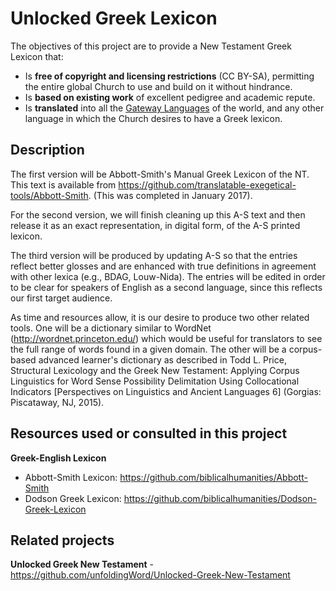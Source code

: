 # Unlocked Greek Lexicon

The objectives of this project are to provide a New Testament Greek Lexicon that:

  - Is **free of copyright and licensing restrictions** (CC BY-SA), permitting the entire global Church to use and build on it without hindrance.
  - Is **based on existing work** of excellent pedigree and academic repute.
  - Is **translated** into all the [Gateway Languages](https://unfoldingword.org/gateway) of the world, and any other language in which the Church desires to have a Greek lexicon.


## Description

The first version will be Abbott-Smith's Manual Greek Lexicon of the NT. This text is available from https://github.com/translatable-exegetical-tools/Abbott-Smith. (This was completed in January 2017). 

For the second version, we will finish cleaning up this A-S text and then release it as an exact representation, in digital form, of the A-S printed lexicon.

The third version will be produced by updating A-S so that the entries reflect better glosses and are enhanced with true definitions in agreement with other lexica (e.g., BDAG, Louw-Nida). The entries will be edited in order to be clear for speakers of English as a second language, since this reflects our first target audience.

As time and resources allow, it is our desire to produce two other related tools. One will be a dictionary similar to WordNet (http://wordnet.princeton.edu/) which would be useful for translators to see the full range of words found in a given domain. The other will be a corpus-based advanced learner's dictionary as described in Todd L. Price, Structural Lexicology and the Greek New Testament: Applying Corpus Linguistics for Word Sense Possibility Delimitation Using Collocational Indicators \[Perspectives on Linguistics and Ancient Languages 6] (Gorgias: Piscataway, NJ, 2015).


## Resources used or consulted in this project

**Greek-English Lexicon**

  - Abbott-Smith Lexicon: https://github.com/biblicalhumanities/Abbott-Smith
  - Dodson Greek Lexicon: https://github.com/biblicalhumanities/Dodson-Greek-Lexicon

## Related projects

**Unlocked Greek New Testament** - https://github.com/unfoldingWord/Unlocked-Greek-New-Testament

